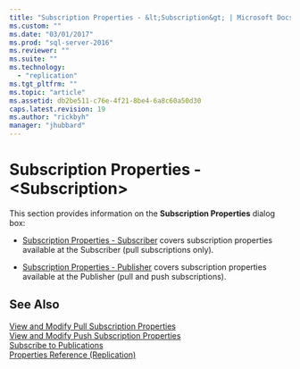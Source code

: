 ```yaml
---
title: "Subscription Properties - &lt;Subscription&gt; | Microsoft Docs"
ms.custom: ""
ms.date: "03/01/2017"
ms.prod: "sql-server-2016"
ms.reviewer: ""
ms.suite: ""
ms.technology: 
  - "replication"
ms.tgt_pltfrm: ""
ms.topic: "article"
ms.assetid: db2be511-c76e-4f21-8be4-6a8c60a50d30
caps.latest.revision: 19
ms.author: "rickbyh"
manager: "jhubbard"
---
```

# Subscription Properties - &lt;Subscription&gt;
  This section provides information on the **Subscription Properties** dialog box:  
  
-   [Subscription Properties - Subscriber](../../relational-databases/replication/subscription-properties-subscriber.md) covers subscription properties available at the Subscriber (pull subscriptions only).  
  
-   [Subscription Properties - Publisher](../../relational-databases/replication/subscription-properties-publisher.md) covers subscription properties available at the Publisher (pull and push subscriptions).  
  
## See Also  
 [View and Modify Pull Subscription Properties](../../relational-databases/replication/view-and-modify-pull-subscription-properties.md)   
 [View and Modify Push Subscription Properties](../../relational-databases/replication/view-and-modify-push-subscription-properties.md)   
 [Subscribe to Publications](../../relational-databases/replication/subscribe-to-publications.md)   
 [Properties Reference &#40;Replication&#41;](../../relational-databases/replication/properties-reference-replication.md)  
  
  